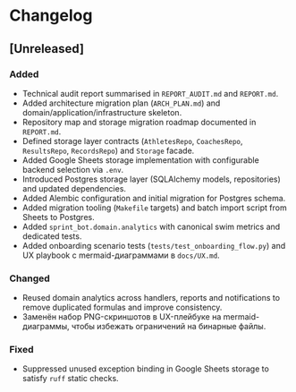 # Changelog

## [Unreleased]
### Added
- Technical audit report summarised in `REPORT_AUDIT.md` and `REPORT.md`.
- Added architecture migration plan (`ARCH_PLAN.md`) and domain/application/infrastructure skeleton.
- Repository map and storage migration roadmap documented in `REPORT.md`.
- Defined storage layer contracts (`AthletesRepo`, `CoachesRepo`, `ResultsRepo`, `RecordsRepo`) and `Storage` facade.
- Added Google Sheets storage implementation with configurable backend selection via `.env`.
- Introduced Postgres storage layer (SQLAlchemy models, repositories) and updated dependencies.
- Added Alembic configuration and initial migration for Postgres schema.
- Added migration tooling (`Makefile` targets) and batch import script from Sheets to Postgres.
- Added `sprint_bot.domain.analytics` with canonical swim metrics and dedicated tests.
- Added onboarding scenario tests (`tests/test_onboarding_flow.py`) and UX playbook с mermaid-диаграммами в `docs/UX.md`.

### Changed
- Reused domain analytics across handlers, reports and notifications to remove duplicated formulas and improve consistency.
- Заменён набор PNG-скриншотов в UX-плейбуке на mermaid-диаграммы, чтобы избежать ограничений на бинарные файлы.
### Fixed
- Suppressed unused exception binding in Google Sheets storage to satisfy `ruff` static checks.

